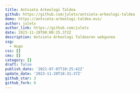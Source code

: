 ```yaml
---
title: Antxieta Arkeologi Taldea
github: https://github.com/juletx/antxieta-arkeologi-taldea
demo: https://antxieta-arkeologi-taldea.eus/
author: juletx
author_link: https://github.com/juletx
date: 2023-11-28T08:00:25.372Z
description: Antxieta Arkeologi Taldearen webgunea
ssg:
  - Hugo
css: []
cms: []
category: []
draft: false
publish_date: '2021-07-07T10:25:42Z'
update_date: '2023-11-28T18:31:37Z'
github_star: 3
github_fork: 0
---
```

